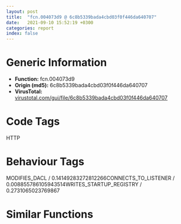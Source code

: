 ```yaml
---
layout: post
title:  "fcn.004073d9 @ 6c8b5339bada4cbd03f0f446da640707"
date:   2021-09-10 15:52:19 +0300
categories: report
index: false
---
```


# Generic Information
- **Function:** fcn.004073d9
- **Origin (md5):** 6c8b5339bada4cbd03f0f446da640707
- **VirusTotal:** [virustotal.com/gui/file/6c8b5339bada4cbd03f0f446da640707][virustotal_ref]

# Code Tags
<span class="tag" id="HTTP">HTTP</span>


# Behaviour Tags
<span class="bhv-tag" id="MODIFIES_DACL">MODIFIES_DACL / 0.14149283272812266</span><span class="bhv-tag" id="CONNECTS_TO_LISTENER">CONNECTS_TO_LISTENER / 0.008855786105943514</span><span class="bhv-tag" id="WRITES_STARTUP_REGISTRY">WRITES_STARTUP_REGISTRY / 0.2731065023769867</span>

# Similar Functions
<script type="text/javascript" src="https://www.gstatic.com/charts/loader.js"></script>
<script type="text/javascript">

    google.charts.load('current', {'packages':['corechart']});
    google.charts.setOnLoadCallback(drawChart);

    function drawChart() {
    var data = new google.visualization.DataTable();
        data.addColumn('number', 'X');
        data.addColumn('number', 'Y');
        data.addColumn({type: 'string', role: 'tooltip', 'p': {'html': true}});
        data.addColumn({'type': 'string', 'role': 'style'});
        
        data.addRows([
    [68.84339904785156, -61.494895935058594, '<b><a href="/report/fcn.004073d9@6c8b5339bada4cbd03f0f446da640707">fcn.004073d9</a><br>@6c8b5339bada4cbd03f0f446da640707</b><br>', 'point { fill-color: #e0440e; }'],
[-32.36195373535156, -32.13420104980469, '<b><a href="/report/fcn.00401d63@4c8869bb42f854640703b6ddda29ee38">fcn.00401d63</a><br>@4c8869bb42f854640703b6ddda29ee38</b><br>', 'null'],
[-11.04798412322998, -121.77873229980469, '<b><a href="/report/fcn.00402d24@1123b7aa5760238fe93045e585b8234c">fcn.00402d24</a><br>@1123b7aa5760238fe93045e585b8234c</b><br>', 'null'],
[151.1795196533203, -87.97976684570312, '<b><a href="/report/fcn.0042fc9f@7b00dd8f2abf54a73bfb09681334ff78">fcn.0042fc9f</a><br>@7b00dd8f2abf54a73bfb09681334ff78</b><br>', 'null'],
[76.769775390625, 84.5674057006836, '<b><a href="/report/fcn.00404cd3@1123b7aa5760238fe93045e585b8234c">fcn.00404cd3</a><br>@1123b7aa5760238fe93045e585b8234c</b><br>', 'null'],
[169.88258361816406, 33.13667678833008, '<b><a href="/report/fcn.00403389@73677cb40830e94fbfb5483ff33e40b9">fcn.00403389</a><br>@73677cb40830e94fbfb5483ff33e40b9</b><br>', 'null'],
[-44.51957321166992, 99.09040069580078, '<b><a href="/report/fcn.004100b8@7b00dd8f2abf54a73bfb09681334ff78">fcn.004100b8</a><br>@7b00dd8f2abf54a73bfb09681334ff78</b><br>', 'null'],
[102.7264633178711, -20.830734252929688, '<b><a href="/report/fcn.004073d9@e7582fc3dadb394a1457ab7e7fbbe9a7">fcn.004073d9</a><br>@e7582fc3dadb394a1457ab7e7fbbe9a7</b><br>', 'null'],
[-81.98883819580078, 56.84286117553711, '<b><a href="/report/fcn.1000250f@481b545f5c18f2fce1caac67ddc419e8">fcn.1000250f</a><br>@481b545f5c18f2fce1caac67ddc419e8</b><br>', 'null'],
[39.78620147705078, 44.337989807128906, '<b><a href="/report/fcn.00401e85@1123b7aa5760238fe93045e585b8234c">fcn.00401e85</a><br>@1123b7aa5760238fe93045e585b8234c</b><br>', 'null'],
[-70.1279296875, -75.71452331542969, '<b><a href="/report/fcn.004064c1@6c5b0418e4a4c57d99cda47d2717045d">fcn.004064c1</a><br>@6c5b0418e4a4c57d99cda47d2717045d</b><br>', 'null'],

        ]);

    var options = {
        title: 'Similarity Plot',
        legend: 'none',
        colors: ['#dedbd9', '#e6693e', '#ec8f6e', '#f3b49f', '#f6c7b6'],
        tooltip: {isHtml: true, trigger: 'both'},
        explorer: {
        actions: ["dragToZoom", "rightClickToReset"],
        },
        chartArea: {
        width: '80%',
        height: '80%'
        },
        width: '100%',
        height: '100%'
    };

    var chart = new google.visualization.ScatterChart(document.getElementById('chart_div'));

    chart.draw(data, options);
    }
    
</script>


<div id="chart_div" style="width: 100%px; height: 100%;"></div>

# Disassembled Code
{% highlight nasm %}

push ebp
lea ebp, [esp-0x58]
sub esp, 0x94
push ebx
push edi
xor ebx, ebx
push 0x7f
lea eax, [ebp-0x3b]
push ebx
push eax
mov dword[ebp+0x4c], ebx
mov dword[ebp+0x44], 1
mov dword[ebp+0x54], ebx
mov byte[ebp-0x3c], bl
call fcn.0040888c
add esp, 0xc
push ebx
push ebx
push 3
mov eax, 0x40ac45
push eax
push eax
push dword[ebp+0x78]
push dword[ebp+0x60]
call fcn.0040733e
push eax
call dword[sym.imp.WININET.dll_InternetConnectA]
cmp eax, ebx
mov edi, dword[ebp+0x74]
mov dword[ebp+0x48], eax
je 0x40756b
push ebx
push 0x84080100
push ebx
push ebx
push ebx
push dword[ebp+0x64]
push str.POST
push eax
call dword[sym.imp.WININET.dll_HttpOpenRequestA]
cmp eax, ebx
mov dword[ebp+0x50], eax
je 0x40755d
push esi
mov esi, dword[sym.imp.WININET.dll_InternetSetOptionA]
push 4
lea ecx, [ebp+0x7c]
push ecx
push 2
push eax
call esi
push 4
lea eax, [ebp+0x7c]
push eax
push 6
push dword[ebp+0x50]
call esi
push 4
lea eax, [ebp+0x7c]
push eax
push 5
push dword[ebp+0x50]
call esi
push 4
lea eax, [ebp+0x44]
push eax
push 3
push dword[ebp+0x50]
call esi
push dword[ebp+0x6c]
push dword[ebp+0x68]
push ebx
push ebx
push dword[ebp+0x50]
call dword[sym.imp.WININET.dll_HttpSendRequestA]
test eax, eax
je 0x407553
lea eax, [ebp+0x7c]
push eax
lea eax, [ebp+0x54]
push eax
lea eax, [ebp-0x3c]
push eax
push 0x13
push dword[ebp+0x50]
mov esi, 0x80
mov dword[ebp+0x54], esi
mov dword[ebp+0x7c], ebx
call dword[sym.imp.WININET.dll_HttpQueryInfoA]
test eax, eax
je 0x407553
cmp byte[ebp-0x3c], 0x32
jne 0x407553
cmp byte[ebp-0x3b], 0x30
jne 0x407553
cmp byte[ebp-0x3a], 0x30
jne 0x407553
mov eax, dword[ebp+0x70]
mov dword[eax], ebx
mov dword[edi], ebx
mov dword[ebp+0x54], esi
jmp 0x407536
mov ecx, dword[ebp+0x54]
cmp ecx, ebx
jbe 0x40754c
mov eax, dword[edi]
cmp eax, ebx
jne 0x407504
push ecx
call fcn.0040735e
jmp 0x407512
add eax, ecx
push eax
mov eax, dword[ebp+0x70]
push dword[eax]
call fcn.0040739f
pop ecx
pop ecx
mov ecx, dword[ebp+0x70]
mov dword[ecx], eax
mov eax, ecx
mov eax, dword[eax]
cmp eax, ebx
je 0x407553
push dword[ebp+0x54]
lea ecx, [ebp-0x3c]
push ecx
mov ecx, dword[edi]
add ecx, eax
push ecx
call fcn.00405f95
mov eax, dword[ebp+0x54]
add dword[edi], eax
lea eax, [ebp+0x54]
push eax
push esi
lea eax, [ebp-0x3c]
push eax
push dword[ebp+0x50]
call dword[sym.imp.WININET.dll_InternetReadFile]
test eax, eax
jne 0x4074ef
mov dword[ebp+0x4c], 1
push dword[ebp+0x50]
call dword[sym.imp.WININET.dll_InternetCloseHandle]
pop esi
push dword[ebp+0x48]
call dword[sym.imp.WININET.dll_InternetCloseHandle]
cmp dword[ebp+0x4c], ebx
jne 0x407572
mov eax, dword[ebp+0x70]
mov dword[eax], ebx
mov dword[edi], ebx
mov eax, dword[ebp+0x4c]
pop edi
pop ebx
add ebp, 0x58
leave
ret

{% endhighlight %}

[virustotal_ref]: https://www.virustotal.com/gui/file/6c8b5339bada4cbd03f0f446da640707